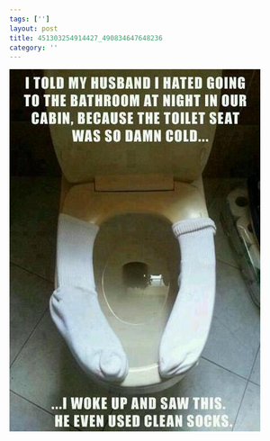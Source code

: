 ```yaml
---
tags: ['']
layout: post
title: 451303254914427_490834647648236
category: ''
---
```

![451303254914427_490834647648236](/uploads/2013-3-23-451303254914427_490834647648236.jpg)
